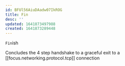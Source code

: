 ```yaml
---
id: BFUl56AiuDAadw07IkROG
title: Fin
desc: ''
updated: 1641873497988
created: 1641873289448
---
```


`Fin`ish

Concludes the 4 step handshake to a graceful exit to a [[focus.networking.protocol.tcp]] connection
